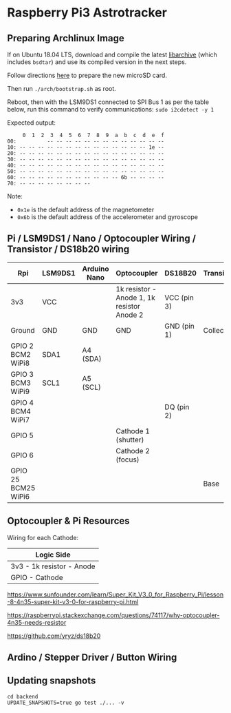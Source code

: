 # Raspberry Pi3 Astrotracker

## Preparing Archlinux Image

If on Ubuntu 18.04 LTS, download and compile the latest [libarchive](https://www.libarchive.de/) (which includes `bsdtar`) and use its compiled version in the next steps.

Follow directions [here](https://archlinuxarm.org/platforms/armv8/broadcom/raspberry-pi-3#installation) to prepare the new microSD card.

Then run `./arch/bootstrap.sh` as root.

Reboot, then with the LSM9DS1 connected to SPI Bus 1 as per the table below, run this command to verify communications: `sudo i2cdetect -y 1`

Expected output:

```
     0  1  2  3  4  5  6  7  8  9  a  b  c  d  e  f
00:          -- -- -- -- -- -- -- -- -- -- -- -- --
10: -- -- -- -- -- -- -- -- -- -- -- -- -- -- 1e --
20: -- -- -- -- -- -- -- -- -- -- -- -- -- -- -- --
30: -- -- -- -- -- -- -- -- -- -- -- -- -- -- -- --
40: -- -- -- -- -- -- -- -- -- -- -- -- -- -- -- --
50: -- -- -- -- -- -- -- -- -- -- -- -- -- -- -- --
60: -- -- -- -- -- -- -- -- -- -- -- 6b -- -- -- --
70: -- -- -- -- -- -- -- --
```

Note:

- `0x1e` is the default address of the magnetometer
- `0x6b` is the default address of the accelerometer and gyroscope

## Pi / LSM9DS1 / Nano / Optocoupler Wiring / Transistor / DS18b20 wiring

| Rpi                         | LSM9DS1 | Arduino Nano | Optocoupler                                | DS18B20     | Transistor |
| --------------------------- | ------- | ------------ | ------------------------------------------ | ----------- | ---------- |
| 3v3                         | VCC     |              | 1k resistor - Anode 1, 1k resistor Anode 2 | VCC (pin 3) |            |
| Ground                      | GND     | GND          | GND                                        | GND (pin 1) | Collector  |
| GPIO 2<br/>BCM2<br/>WiPi8   | SDA1    | A4 (SDA)     |                                            |             |            |
| GPIO 3<br/>BCM3<br/>WiPi9   | SCL1    | A5 (SCL)     |                                            |             |            |
| GPIO 4<br/>BCM4<br/>WiPi7   |         |              |                                            | DQ (pin 2)  |            |
| GPIO 5                      |         |              | Cathode 1 (shutter)                        |             |            |
| GPIO 6                      |         |              | Cathode 2 (focus)                          |             |            |
| GPIO 25<br/>BCM25<br/>WiPi6 |         |              |                                            |             | Base       |

## Optocoupler & Pi Resources

Wiring for each Cathode:

| Logic Side                |
| ------------------------- |
| 3v3 - 1k resistor - Anode |
| GPIO - Cathode            |

https://www.sunfounder.com/learn/Super_Kit_V3_0_for_Raspberry_Pi/lesson-8-4n35-super-kit-v3-0-for-raspberry-pi.html

https://raspberrypi.stackexchange.com/questions/74117/why-optocoupler-4n35-needs-resistor

https://github.com/yryz/ds18b20

## Ardino / Stepper Driver / Button Wiring

## Updating snapshots

```
cd backend
UPDATE_SNAPSHOTS=true go test ./... -v
```
